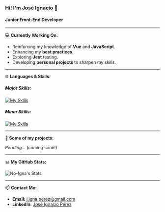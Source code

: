 ### Hi! I'm José Ignacio 👋
#### Junior Front-End Developer

---
💻 **Currently Working On:**
- Reinforcing my knowledge of **Vue** and **JavaScript**.
- Enhancing my **best practices**.
- Exploring **Jest** testing.
- Developing **personal projects** to sharpen my skills.

---
🌐 **Languages & Skills:**
##### **Major Skills:**
[![My Skills](https://skillicons.dev/icons?i=html,css,js,bootstrap,sass,git,github,vue)](https://skillicons.dev)

##### **Minor Skills:**
[![My Skills](https://skillicons.dev/icons?i=jest,jquery,firebase)](https://skillicons.dev)

---
🚀 **Some of my projects:**

_Pending..._ (coming soon!)

---
📊 **My GitHub Stats:**

![No-Igna's Stats](https://github-readme-stats.vercel.app/api?username=No-Igna&theme=vue-dark&show_icons=true&hide_border=true&count_private=true)

---

📫 **Contact Me:**

- **Email:** [j.igna.perez@gmail.com](mailto:j.igna.perez@gmail.com)
- **LinkedIn:** [José Ignacio Pérez](https://www.linkedin.com/in/ji-perez/)
